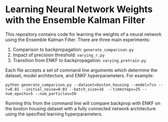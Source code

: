 # Learning Neural Network Weights with the Ensemble Kalman Filter

This repository contains code for learning the weights of a neural network using the Ensemble Kalman Filter. There are three main experiments:

1. Comparison to backpropagation: `generate_comparison.py`
2. Impact of precision threshold: `varying_r.py`
2. Transition from ENKF to backpropagation: `varying_pretrain.py`

Each file accepts a set of command line arguments which determine the dataset, model architecture, and ENKF hyperparameters. For example:
```
python generate_comparison.py --dataset=boston_housing --model=fcn --r=0.01 --initial_noise=0.03 --batch_size=16  --timesteps=25 --num_epochs=5 --num_particles=50
```
Running this from the command line will compare backprop with ENKF on the boston housing dataset with a fully connected network architecture using the specified learning hyperparameters.
